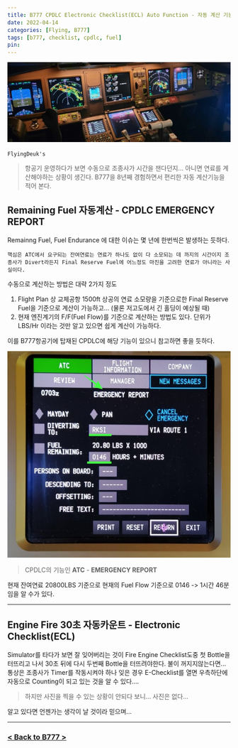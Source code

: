 ```yaml
---
title: B777 CPDLC Electronic Checklist(ECL) Auto Function - 자동 계산 기능을 활용하자
date: 2022-04-14
categories: [Flying, B777]
tags: [b777, checklist, cpdlc, fuel]
pin:
---
```


![auto](/img/flying/b777/auto.jpeg)

`FlyingDeuk's`
> 항공기 운영하다가 보면 수동으로 조종사가 시간을 잰다던지... 아니면 연료를 계산해야하는 상황이 생긴다. B777을 8년째 경험하면서 편리한 자동 계산기능을 적어 본다.

## Remaining Fuel 자동계산 - CPDLC EMERGENCY REPORT
Remainng Fuel, Fuel Endurance 에 대한 이슈는 몇 년에 한번씩은 발생하는 듯하다.

`핵심은 ATC에서 요구되는 잔여연료는 연료가 하나도 없이 다 소모되는 데 까지의 시간이지 조종사가 Divert라든지 Final Reserve Fuel에 어느정도 마진을 고려한 연료가 아니라는 사실이다.`

수동으로 계산하는 방법은 대략 2가지 정도
1. Flight Plan 상 교체공항 1500ft 상공의 연료 소모량을 기준으로한 Final Reserve Fuel을 기준으로 계산이 가능하고... (물론 저고도에서 긴 홀딩이 예상될 때)
2. 현재 엔진계기의 F/F(Fuel Flow)를 기준으로 계산하는 방법도 있다. 단위가 LBS/Hr 이라는 것만 알고 있으면 쉽게 계산이 가능하다.

이를 B777항공기에 탑재된 CPDLC에 해당 기능이 있으니 참고하면 좋을 듯하다.

![auto](/img/flying/b777/auto1.jpg)
> CPDLC의 기능인 **ATC** - **EMERGENCY REPORT**

현재 잔여연료 20800LBS 기준으로 현재의 Fuel Flow 기준으로 0146 -> 1시간 46분임을 알 수가 있다.

--------

## Engine Fire 30초 자동카운트 - Electronic Checklist(ECL)
Simulator를 타다가 보면 잘 잊어버리는 것이 Fire Engine Checklist도중 첫 Bottle을 터뜨리고 나서 30초 뒤에 다시 두번째 Bottle을 터뜨려야한다. 불이 꺼지지않는다면... 통상은 조종사가 Timer를 작동시켜야 하나 잊은 경우 E-Checklist를 열면 우측하단에 자동으로 Counting이 되고 있는 것을 알 수 있다....

> 하지만 사진을 찍을 수 있는 상황이 안되다 보니... 사진은 없다...

알고 있다면 언젠가는 생각이 날 것이라 믿으며...

-----------

### [< Back to B777 >](/categories/b777/)
